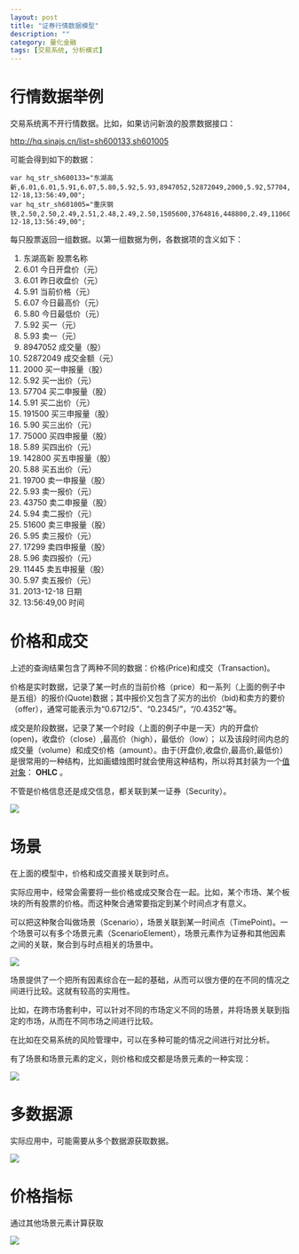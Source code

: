 ```yaml
---
layout: post
title: "证券行情数据模型"
description: ""
category: 量化金融
tags: [交易系统, 分析模式]
---
```


# 行情数据举例

交易系统离不开行情数据。比如，如果访问新浪的股票数据接口：

http://hq.sinajs.cn/list=sh600133,sh601005

可能会得到如下的数据：


```
var hq_str_sh600133="东湖高新,6.01,6.01,5.91,6.07,5.80,5.92,5.93,8947052,52872049,2000,5.92,57704,5.91,191500,5.90,75000,5.89,142800,5.88,19700,5.93,43750,5.94,51600,5.95,17299,5.96,11445,5.97,2013-12-18,13:56:49,00";
var hq_str_sh601005="重庆钢铁,2.50,2.50,2.49,2.51,2.48,2.49,2.50,1505600,3764816,448800,2.49,110600,2.48,132500,2.47,206500,2.46,150300,2.45,95501,2.50,447100,2.51,110600,2.52,110800,2.53,136400,2.54,2013-12-18,13:56:49,00";
```

每只股票返回一组数据。以第一组数据为例，各数据项的含义如下：

1. 东湖高新		股票名称
2. 6.01 		今日开盘价（元）
3. 6.01 		昨日收盘价（元）
4. 5.91 		当前价格（元）
5. 6.07 		今日最高价（元）
6. 5.80 		今日最低价（元）
7. 5.92 		买一（元）
8. 5.93 		卖一（元）
9. 8947052 		成交量（股）
10. 52872049 	成交金额（元）
11. 2000 		买一申报量（股）
12. 5.92 		买一出价（元）
13. 57704 		买二申报量（股）
14. 5.91 		买二出价（元）
15. 191500      买三申报量（股）
16. 5.90 		买三出价（元）
17. 75000 		买四申报量（股）
18. 5.89 		买四出价（元）
19. 142800 		买五申报量（股）
20. 5.88 		买五出价（元）
21. 19700 		卖一申报量（股）
22. 5.93 		卖一报价（元）
23. 43750 		卖二申报量（股）
24. 5.94 		卖二报价（元）
25. 51600 		卖三申报量（股）
26. 5.95 		卖三报价（元）
27. 17299 		卖四申报量（股）
28. 5.96 		卖四报价（元）
29. 11445 		卖五申报量（股）
30. 5.97 		卖五报价（元）
31. 2013-12-18 	日期
32. 13:56:49,00 时间



# 价格和成交

上述的查询结果包含了两种不同的数据：价格(Price)和成交（Transaction)。

价格是实时数据，记录了某一时点的当前价格（price）和一系列（上面的例子中是五组）的报价(Quote)数据；其中报价又包含了买方的出价（bid)和卖方的要价（offer），通常可能表示为“0.6712/5”、“0.2345/”，“/0.4352”等。

成交是阶段数据，记录了某一个时段（上面的例子中是一天）内的开盘价(open)，收盘价（close）,最高价（high），最低价（low）；
以及该段时间内总的成交量（volume）和成交价格（amount）。由于(开盘价,收盘价,最高价,最低价）是很常用的一种结构，比如画蜡烛图时就会使用这种结构，所以将其封装为一个[值对象](/2013/01/01/money.html#menuIndex6)： **OHLC** 。


不管是价格信息还是成交信息，都关联到某一证券（Security）。

![](/images/analysis-pattern/price_and_transaction.png)


# 场景

在上面的模型中，价格和成交直接关联到时点。

实际应用中，经常会需要将一些价格或成交聚合在一起。比如，某个市场、某个板块的所有股票的价格。而这种聚合通常要指定到某个时间点才有意义。

可以把这种聚合叫做场景（Scenario），场景关联到某一时间点（TimePoint)。一个场景可以有多个场景元素（ScenarioElement），场景元素作为证券和其他因素之间的关联，聚合到与时点相关的场景中。


![](/images/analysis-pattern/scenario.png)

场景提供了一个把所有因素综合在一起的基础，从而可以很方便的在不同的情况之间进行比较。这就有较高的实用性。

比如，在跨市场套利中，可以针对不同的市场定义不同的场景，并将场景关联到指定的市场，从而在不同市场之间进行比较。

在比如在交易系统的风险管理中，可以在多种可能的情况之间进行对比分析。


有了场景和场景元素的定义，则价格和成交都是场景元素的一种实现：

![](/images/analysis-pattern/quotation.png)

# 多数据源

实际应用中，可能需要从多个数据源获取数据。

![](/images/analysis-pattern/multi_source.png)

# 价格指标

通过其他场景元素计算获取

![](/images/analysis-pattern/indicator.png)

